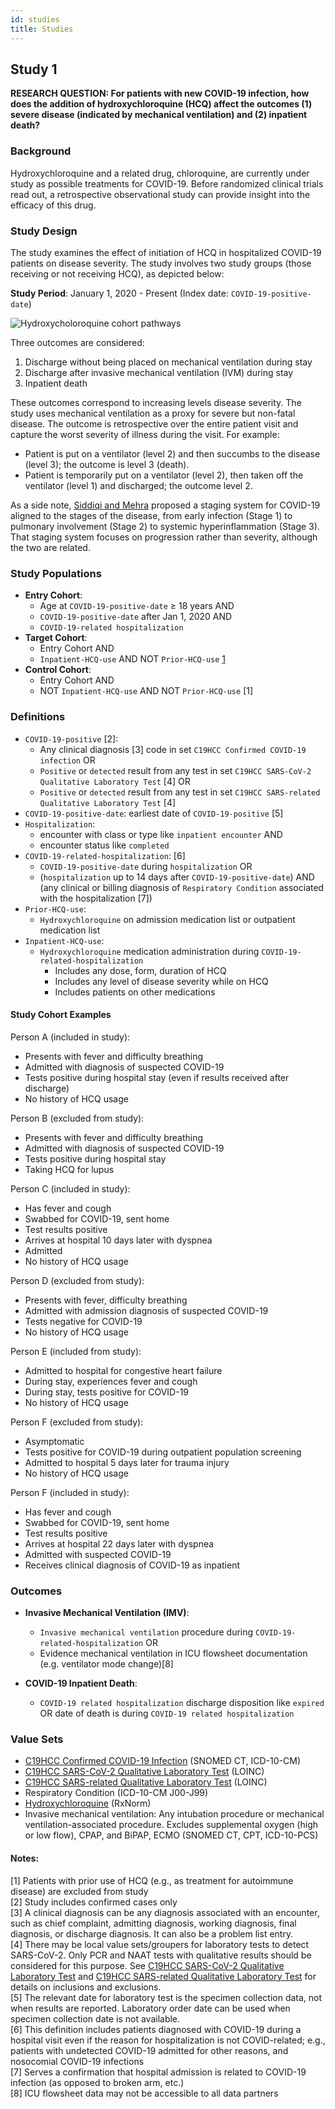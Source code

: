 ```yaml
---
id: studies
title: Studies
---
```


## Study 1

**RESEARCH QUESTION: For patients with new COVID-19 infection, how does the addition of hydroxychloroquine (HCQ) affect the outcomes (1) severe disease (indicated by mechanical ventilation) and (2) inpatient death?**

### Background

Hydroxychloroquine and a related drug, chloroquine, are currently under study as possible treatments for COVID-19. Before randomized clinical trials read out, a retrospective observational study can provide insight into the efficacy of this drug.

### Study Design

The study examines the effect of initiation of HCQ in hospitalized COVID-19 patients on disease severity. The study involves two study groups (those receiving or not receiving HCQ), as depicted below:

**Study Period**: January 1, 2020 - Present (Index date: `COVID-19-positive-date`)

![Hydroxycholoroquine cohort pathways](hydroxy_cohorts.png)

Three outcomes are considered:

1. Discharge without being placed on mechanical ventilation during stay
2. Discharge after invasive mechanical ventilation (IVM) during stay
3. Inpatient death

These outcomes correspond to increasing levels disease severity. The study uses mechanical ventilation as a proxy for severe but non-fatal disease. The outcome is retrospective over the entire patient visit and capture the worst severity of illness during the visit. For example:

* Patient is put on a ventilator (level 2) and then succumbs to the disease (level 3); the outcome is level 3 (death).
* Patient is temporarily put on a ventilator (level 2), then taken off the ventilator (level 1) and discharged; the outcome level 2.

As a side note, [Siddiqi and Mehra](https://www.ncbi.nlm.nih.gov/pmc/articles/PMC7118652/) proposed a staging system for COVID-19 aligned to the stages of the disease, from early infection (Stage 1) to pulmonary involvement (Stage 2) to systemic hyperinflammation (Stage 3). That staging system focuses on progression rather than severity, although the two are related.

### Study Populations

* **Entry Cohort**:
  * Age at `COVID-19-positive-date` ≥ 18 years AND
  * `COVID-19-positive-date` after Jan 1, 2020 AND
  * `COVID-19-related hospitalization`
* **Target Cohort**:
  * Entry Cohort AND
  * `Inpatient-HCQ-use` AND NOT `Prior-HCQ-use` [1](#foot1)
* **Control Cohort**:
  * Entry Cohort AND
  * NOT `Inpatient-HCQ-use` AND NOT `Prior-HCQ-use` [1]

### Definitions

* `COVID-19-positive` [2]:
  * Any clinical diagnosis [3] code in set `C19HCC Confirmed COVID-19 infection` OR
  * `Positive` or `detected` result from any test in set `C19HCC SARS-CoV-2 Qualitative Laboratory Test` [4] OR
  * `Positive` or `detected` result from any test in set `C19HCC SARS-related Qualitative Laboratory Test` [4]
* `COVID-19-positive-date`: earliest date of `COVID-19-positive` [5]
* `Hospitalization`:
  * encounter with class or type like `inpatient encounter` AND
  * encounter status like `completed`
* `COVID-19-related-hospitalization`: [6]
  * `COVID-19-positive-date` during `hospitalization` OR
  * (`hospitalization` up to 14 days after `COVID-19-positive-date`) AND (any clinical or billing diagnosis of `Respiratory Condition` associated with the hospitalization [7])
* `Prior-HCQ-use`:
  * `Hydroxychloroquine` on admission medication list or outpatient medication list
* `Inpatient-HCQ-use`:
  * `Hydroxychloroquine` medication administration during `COVID-19-related-hospitalization`
    * Includes any dose, form, duration of HCQ
    * Includes any level of disease severity while on HCQ
    * Includes patients on other medications

#### Study Cohort Examples

Person A (included in study):
* Presents with fever and difficulty breathing
* Admitted with diagnosis of suspected COVID-19
* Tests positive during hospital stay (even if results received after discharge)
* No history of HCQ usage

Person B (excluded from study):
* Presents with fever and difficulty breathing
* Admitted with diagnosis of suspected COVID-19
* Tests positive during hospital stay
* Taking HCQ for lupus

Person C (included in study):
* Has fever and cough
* Swabbed for COVID-19, sent home
* Test results positive
* Arrives at hospital 10 days later with dyspnea
* Admitted
* No history of HCQ usage

Person D (excluded from study):
* Presents with fever, difficulty breathing
* Admitted with admission diagnosis of suspected COVID-19
* Tests negative for COVID-19
* No history of HCQ usage

Person E (included from study):
* Admitted to hospital for congestive heart failure
* During stay, experiences fever and cough
* During stay, tests positive for COVID-19
* No history of HCQ usage

Person F (excluded from study):
* Asymptomatic
* Tests positive for COVID-19 during outpatient population screening
* Admitted to hospital 5 days later for trauma injury
* No history of HCQ usage

Person F (included in study):
* Has fever and cough
* Swabbed for COVID-19, sent home
* Test results positive
* Arrives at hospital 22 days later with dyspnea
* Admitted with suspected COVID-19
* Receives clinical diagnosis of COVID-19 as inpatient

### Outcomes

* **Invasive Mechanical Ventilation (IMV)**:
  * `Invasive mechanical ventilation` procedure during `COVID-19-related-hospitalization` OR
  * Evidence mechanical ventilation in ICU flowsheet documentation (e.g. ventilator mode change)[8]

* **COVID-19 Inpatient Death**:
  * `COVID-19 related hospitalization` discharge disposition like `expired` OR date of death is during `COVID-19 related hospitalization`

### Value Sets

* [C19HCC Confirmed COVID-19 Infection](https://vsac.nlm.nih.gov/valueset/2.16.840.1.113762.1.4.1032.117/definition) (SNOMED CT, ICD-10-CM)
* [C19HCC SARS-CoV-2 Qualitative Laboratory Test](https://vsac.nlm.nih.gov/valueset/2.16.840.1.113762.1.4.1032.109/definition) (LOINC)
* [C19HCC SARS-related Qualitative Laboratory Test](https://vsac.nlm.nih.gov/valueset/2.16.840.1.113762.1.4.1032.113/definition) (LOINC)
* Respiratory Condition (ICD-10-CM J00-J99)
* [Hydroxychloroquine](https://vsac.nlm.nih.gov/valueset/2.16.840.1.113883.3.1564.2220/definition) (RxNorm)
* Invasive mechanical ventilation: Any intubation procedure or mechanical ventilation-associated procedure. Excludes supplemental oxygen (high or low flow), CPAP, and BiPAP, ECMO (SNOMED CT, CPT, ICD-10-PCS)

#### Notes:
<a name="#foot1">[1]</a> Patients with prior use of HCQ (e.g., as treatment for autoimmune disease) are excluded from study<br/>
[2] Study includes confirmed cases only<br/>
[3] A clinical diagnosis can be any diagnosis associated with an encounter, such as chief complaint, admitting diagnosis, working diagnosis, final diagnosis, or discharge diagnosis. It can also be a problem list entry.<br/>
[4] There may be local value sets/groupers for laboratory tests to detect SARS-CoV-2. Only PCR and NAAT tests with qualitative results should be considered for this purpose. See [C19HCC SARS-CoV-2 Qualitative Laboratory Test](https://vsac.nlm.nih.gov/valueset/2.16.840.1.113762.1.4.1032.109/definition) and [C19HCC SARS-related Qualitative Laboratory Test]() for details on inclusions and exclusions.<br/>
[5] The relevant date for laboratory test is the specimen collection data, not when results are reported. Laboratory order date can be used when specimen collection date is not available.<br/>
[6] This definition includes patients diagnosed with COVID-19 during a hospital visit even if the reason for hospitalization is not COVID-related; e.g., patients with undetected COVID-19 admitted for other reasons, and nosocomial COVID-19 infections ​<br/>
[7] Serves a confirmation that hospital admission is related to COVID-19 infection (as opposed to broken arm, etc.)<br/>
[8] ICU flowsheet data may not be accessible to all data partners


